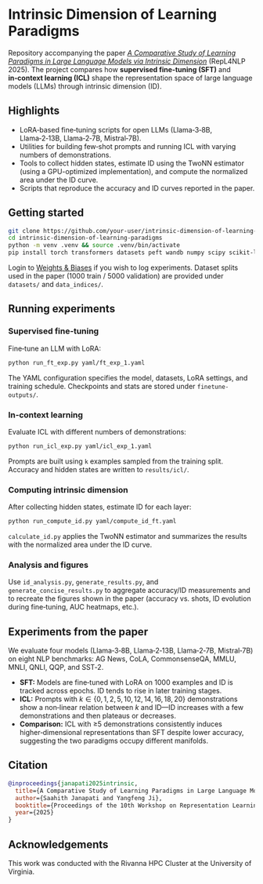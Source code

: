 # Intrinsic Dimension of Learning Paradigms

Repository accompanying the paper [*A Comparative Study of Learning Paradigms in Large Language Models via Intrinsic Dimension*](https://aclanthology.org/2025.repl4nlp-1.5/) (RepL4NLP 2025). The project compares how **supervised fine‑tuning (SFT)** and **in‑context learning (ICL)** shape the representation space of large language models (LLMs) through intrinsic dimension (ID).

## Highlights
- LoRA‑based fine‑tuning scripts for open LLMs (Llama‑3‑8B, Llama‑2‑13B, Llama‑2‑7B, Mistral‑7B).
- Utilities for building few‑shot prompts and running ICL with varying numbers of demonstrations.
- Tools to collect hidden states, estimate ID using the TwoNN estimator (using a GPU-optimized implementation), and compute the normalized area under the ID curve.
- Scripts that reproduce the accuracy and ID curves reported in the paper.

## Getting started
```bash
git clone https://github.com/your-user/intrinsic-dimension-of-learning-paradigms.git
cd intrinsic-dimension-of-learning-paradigms
python -m venv .venv && source .venv/bin/activate
pip install torch transformers datasets peft wandb numpy scipy scikit-learn tqdm
```
Login to [Weights & Biases](https://wandb.ai) if you wish to log experiments. Dataset splits used in the paper (1000 train / 5000 validation) are provided under `datasets/` and `data_indices/`.

## Running experiments
### Supervised fine‑tuning
Fine‑tune an LLM with LoRA:
```bash
python run_ft_exp.py yaml/ft_exp_1.yaml
```
The YAML configuration specifies the model, datasets, LoRA settings, and training schedule. Checkpoints and stats are stored under `finetune-outputs/`.

### In‑context learning
Evaluate ICL with different numbers of demonstrations:
```bash
python run_icl_exp.py yaml/icl_exp_1.yaml
```
Prompts are built using `k` examples sampled from the training split. Accuracy and hidden states are written to `results/icl/`.

### Computing intrinsic dimension
After collecting hidden states, estimate ID for each layer:
```bash
python run_compute_id.py yaml/compute_id_ft.yaml
```
`calculate_id.py` applies the TwoNN estimator and summarizes the results with the normalized area under the ID curve.

### Analysis and figures
Use `id_analysis.py`, `generate_results.py`, and `generate_concise_results.py` to aggregate accuracy/ID measurements and to recreate the figures shown in the paper (accuracy vs. shots, ID evolution during fine‑tuning, AUC heatmaps, etc.).

## Experiments from the paper
We evaluate four models (Llama‑3‑8B, Llama‑2‑13B, Llama‑2‑7B, Mistral‑7B) on eight NLP benchmarks: AG News, CoLA, CommonsenseQA, MMLU, MNLI, QNLI, QQP, and SST‑2.

- **SFT:** Models are fine‑tuned with LoRA on 1000 examples and ID is tracked across epochs. ID tends to rise in later training stages.
- **ICL:** Prompts with $k \in \{0,1,2,5,10,12,14,16,18,20\}$ demonstrations show a non‑linear relation between $k$ and ID—ID increases with a few demonstrations and then plateaus or decreases.
- **Comparison:** ICL with ≥5 demonstrations consistently induces higher‑dimensional representations than SFT despite lower accuracy, suggesting the two paradigms occupy different manifolds.

## Citation
```bibtex
@inproceedings{janapati2025intrinsic,
  title={A Comparative Study of Learning Paradigms in Large Language Models via Intrinsic Dimension},
  author={Saahith Janapati and Yangfeng Ji},
  booktitle={Proceedings of the 10th Workshop on Representation Learning for NLP (RepL4NLP-2025)},
  year={2025}
}
```

## Acknowledgements
This work was conducted with the Rivanna HPC Cluster at the University of Virginia.